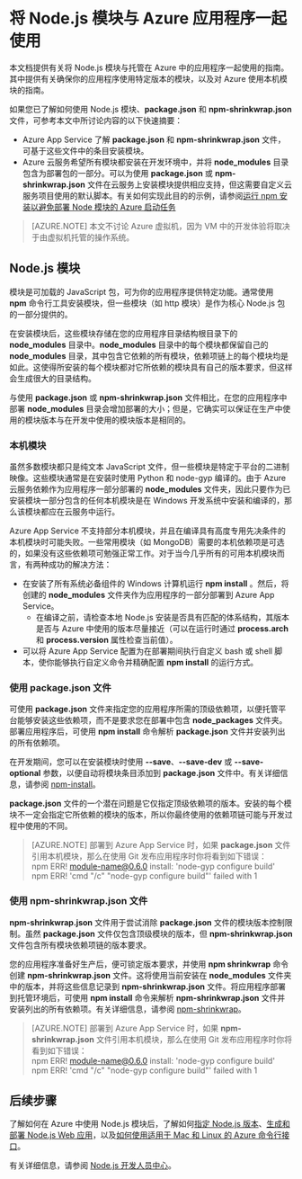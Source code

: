 <properties
    pageTitle="使用 Node.js 模块"
    description="了解如何在使用 Azure App Service 或云服务的同时使用 Node.js 模块。"
    services=""
    documentationcenter="nodejs"
    author="rmcmurray"
    manager="erikre"
    editor="" />
<tags
    ms.assetid="c0e6cd3d-932d-433e-b72d-e513e23b4eb6"
    ms.service="multiple"
    ms.workload="na"
    ms.tgt_pltfrm="na"
    ms.devlang="nodejs"
    ms.topic="article"
    ms.date="12/22/2016"
    wacn.date="02/14/2017"
    ms.author="robmcm" />  


# 将 Node.js 模块与 Azure 应用程序一起使用
本文档提供有关将 Node.js 模块与托管在 Azure 中的应用程序一起使用的指南。其中提供有关确保你的应用程序使用特定版本的模块，以及对 Azure 使用本机模块的指南。

如果您已了解如何使用 Node.js 模块、**package.json** 和 **npm-shrinkwrap.json** 文件，可参考本文中所讨论内容的以下快速摘要：

- Azure App Service 了解 **package.json** 和 **npm-shrinkwrap.json** 文件，可基于这些文件中的条目安装模块。
- Azure 云服务希望所有模块都安装在开发环境中，并将 **node\_modules** 目录包含为部署包的一部分。可以为使用 **package.json** 或 **npm-shrinkwrap.json** 文件在云服务上安装模块提供相应支持，但这需要自定义云服务项目使用的默认脚本。有关如何实现此目的的示例，请参阅[运行 npm 安装以避免部署 Node 模块的 Azure 启动任务](https://github.com/woloski/nodeonazure-blog/blob/master/articles/startup-task-to-run-npm-in-azure.markdown)

> [AZURE.NOTE] 本文不讨论 Azure 虚拟机，因为 VM 中的开发体验将取决于由虚拟机托管的操作系统。

## Node.js 模块
模块是可加载的 JavaScript 包，可为你的应用程序提供特定功能。通常使用 **npm** 命令行工具安装模块，但一些模块（如 http 模块）是作为核心 Node.js 包的一部分提供的。

在安装模块后，这些模块存储在您的应用程序目录结构根目录下的 **node\_modules** 目录中。**node\_modules** 目录中的每个模块都保留自己的 **node\_modules** 目录，其中包含它依赖的所有模块，依赖项链上的每个模块均是如此。这使得所安装的每个模块都对它所依赖的模块具有自己的版本要求，但这样会生成很大的目录结构。

与使用 **package.json** 或 **npm-shrinkwrap.json** 文件相比，在您的应用程序中部署 **node\_modules** 目录会增加部署的大小；但是，它确实可以保证在生产中使用的模块版本与在开发中使用的模块版本是相同的。

### 本机模块
虽然多数模块都只是纯文本 JavaScript 文件，但一些模块是特定于平台的二进制映像。这些模块通常是在安装时使用 Python 和 node-gyp 编译的。由于 Azure 云服务依赖作为应用程序一部分部署的 **node\_modules** 文件夹，因此只要作为已安装模块一部分包含的任何本机模块是在 Windows 开发系统中安装和编译的，那么该模块都应在云服务中运行。

Azure App Service 不支持部分本机模块，并且在编译具有高度专用先决条件的本机模块时可能失败。一些常用模块（如 MongoDB）需要的本机依赖项是可选的，如果没有这些依赖项可勉强正常工作。对于当今几乎所有的可用本机模块而言，有两种成功的解决方法：

- 在安装了所有系统必备组件的 Windows 计算机运行 **npm install** 。然后，将创建的 **node\_modules** 文件夹作为应用程序的一部分部署到 Azure App Service。
  - 在编译之前，请检查本地 Node.js 安装是否具有匹配的体系结构，其版本是否与 Azure 中使用的版本尽量接近（可以在运行时通过 **process.arch** 和 **process.version** 属性检查当前值）。
- 可以将 Azure App Service 配置为在部署期间执行自定义 bash 或 shell 脚本，使你能够执行自定义命令并精确配置 **npm install** 的运行方式。

### 使用 package.json 文件
可使用 **package.json** 文件来指定您的应用程序所需的顶级依赖项，以便托管平台能够安装这些依赖项，而不是要求您在部署中包含 **node\_packages** 文件夹。部署应用程序后，可使用 **npm install** 命令解析 **package.json** 文件并安装列出的所有依赖项。

在开发期间，您可以在安装模块时使用 **--save**、**--save-dev** 或 **--save-optional** 参数，以便自动将模块条目添加到 **package.json** 文件中。有关详细信息，请参阅 [npm-install](https://docs.npmjs.com/cli/install)。

**package.json** 文件的一个潜在问题是它仅指定顶级依赖项的版本。安装的每个模块不一定会指定它所依赖的模块的版本，所以你最终使用的依赖项链可能与开发过程中使用的不同。

> [AZURE.NOTE]
> 部署到 Azure App Service 时，如果 <b>package.json</b> 文件引用本机模块，那么在使用 Git 发布应用程序时你将看到如下错误：
> <br/>
> npm ERR! module-name@0.6.0 install: 'node-gyp configure build'
> <br/>
> npm ERR! 'cmd "/c" "node-gyp configure build"' failed with 1
> 
> 

### 使用 npm-shrinkwrap.json 文件
**npm-shrinkwrap.json** 文件用于尝试消除 **package.json** 文件的模块版本控制限制。虽然 **package.json** 文件仅包含顶级模块的版本，但 **npm-shrinkwrap.json** 文件包含所有模块依赖项链的版本要求。

您的应用程序准备好生产后，便可锁定版本要求，并使用 **npm shrinkwrap** 命令创建 **npm-shrinkwrap.json** 文件。这将使用当前安装在 **node\_modules** 文件夹中的版本，并将这些信息记录到 **npm-shrinkwrap.json** 文件。将应用程序部署到托管环境后，可使用 **npm install** 命令来解析 **npm-shrinkwrap.json** 文件并安装列出的所有依赖项。有关详细信息，请参阅 [npm-shrinkwrap](https://docs.npmjs.com/cli/shrinkwrap)。

> [AZURE.NOTE]
部署到 Azure App Service 时，如果 <b>npm-shrinkwrap.json</b> 文件引用本机模块，那么在使用 Git 发布应用程序时你将看到如下错误：
> <br/>
> npm ERR! module-name@0.6.0 install: 'node-gyp configure build'
> <br/>
> npm ERR! 'cmd "/c" "node-gyp configure build"' failed with 1
> 
> 

## 后续步骤
了解如何在 Azure 中使用 Node.js 模块后，了解如何[指定 Node.js 版本]、[生成和部署 Node.js Web 应用](/documentation/articles/web-sites-nodejs-develop-deploy-mac/)，以及[如何使用适用于 Mac 和 Linux 的 Azure 命令行接口]。

有关详细信息，请参阅 [Node.js 开发人员中心](/develop/nodejs/)。

[指定 Node.js 版本]: /documentation/articles/nodejs-specify-node-version-azure-apps/
[如何使用适用于 Mac 和 Linux 的 Azure 命令行接口]: /documentation/articles/xplat-cli-install/

<!---HONumber=Mooncake_0206_2017-->
<!--Update_Description: wording update-->